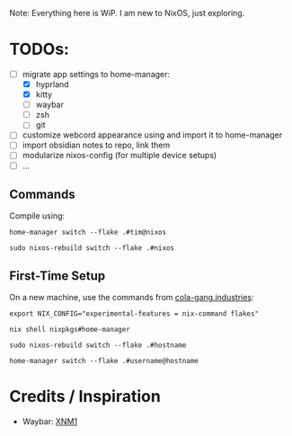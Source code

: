 Note: Everything here is WiP. I am new to NixOS, just exploring.

# TODOs:

- [ ] migrate app settings to home-manager:
  - [x] hyprland
  - [x] kitty
  - [ ] waybar
  - [ ] zsh
  - [ ] git
- [ ] customize webcord appearance using and import it to home-manager
- [ ] import obsidian notes to repo, link them
- [ ] modularize nixos-config (for multiple device setups)
- [ ] ...

## Commands

Compile using:

`home-manager switch --flake .#tim@nixos`

`sudo nixos-rebuild switch --flake .#nixos`

## First-Time Setup

On a new machine, use the commands from [cola-gang.industries](https://cola-gang.industries/nixos-for-the-confused-part-i):

`export NIX_CONFIG="experimental-features = nix-command flakes"`

`nix shell nixpkgs#home-manager`

`sudo nixos-rebuild switch --flake .#hostname`

`home-manager switch --flake .#username@hostname`

# Credits / Inspiration

- Waybar: [XNM1](https://github.com/XNM1/linux-nixos-hyprland-config-dotfiles?tab=readme-ov-file)
